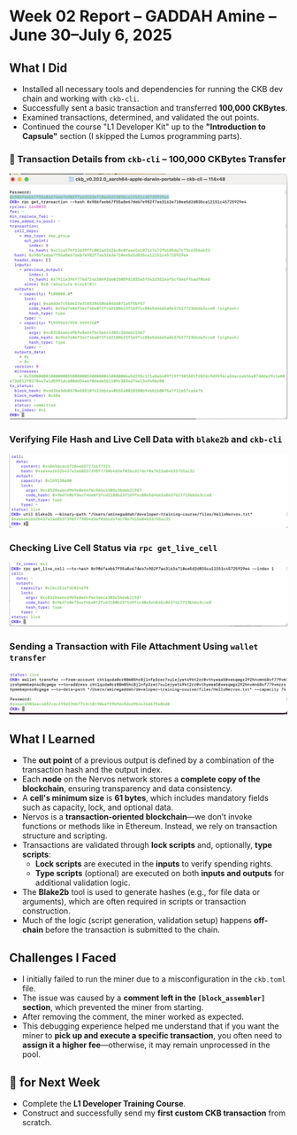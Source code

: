 # Week 02 Report – GADDAH Amine – June 30–July 6, 2025

## What I Did

- Installed all necessary tools and dependencies for running the CKB dev chain and working with `ckb-cli`.
- Successfully sent a basic transaction and transferred **100,000 CKBytes**.
- Examined transactions, determined, and validated the out points.
- Continued the course "L1 Developer Kit" up to the **"Introduction to Capsule"** section (I skipped the Lumos programming parts).

### 🧾 Transaction Details from `ckb-cli` – 100,000 CKBytes Transfer
![Transaction Screenshot 2](./Bildschirmfoto%202025-07-05%20um%2016.56.43.png)

### Verifying File Hash and Live Cell Data with `blake2b` and `ckb-cli`
![Verifying_Data-with_Hash](./Verifying_Data-with_Hash.png)

### Checking Live Cell Status via `rpc get_live_cell`
![Validating_OutPoints](./Validating_OutPoints.png)

### Sending a Transaction with File Attachment Using `wallet transfer`
![Storing Data](./Storing_Data.png)

## What I Learned

- The **out point** of a previous output is defined by a combination of the transaction hash and the output index.
- Each **node** on the Nervos network stores a **complete copy of the blockchain**, ensuring transparency and data consistency.
- A **cell's minimum size** is **61 bytes**, which includes mandatory fields such as capacity, lock, and optional data.
- Nervos is a **transaction-oriented blockchain**—we don’t invoke functions or methods like in Ethereum. Instead, we rely on transaction structure and scripting.
- Transactions are validated through **lock scripts** and, optionally, **type scripts**:
  - **Lock scripts** are executed in the **inputs** to verify spending rights.
  - **Type scripts** (optional) are executed on both **inputs and outputs** for additional validation logic.
- The **Blake2b** tool is used to generate hashes (e.g., for file data or arguments), which are often required in scripts or transaction construction.
- Much of the logic (script generation, validation setup) happens **off-chain** before the transaction is submitted to the chain.
## Challenges I Faced

- I initially failed to run the miner due to a misconfiguration in the `ckb.toml` file.
- The issue was caused by a **comment left in the `[block_assembler]` section**, which prevented the miner from starting.
- After removing the comment, the miner worked as expected.
- This debugging experience helped me understand that if you want the miner to **pick up and execute a specific transaction**, you often need to **assign it a higher fee**—otherwise, it may remain unprocessed in the pool.

## 🎯  for Next Week

- Complete the **L1 Developer Training Course**.
- Construct and successfully send my **first custom CKB transaction** from scratch.

